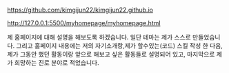 https://github.com/kimgijun22/kimgijun22.github.io

http://127.0.0.1:5500/myhomepage/myhomepage.html

제 홈페이지에 대해 설명을 해보도록 하겠습니다.
일단 테마는 제가 스스로 만들었습니다.
그리고 홈페이지 내용에는 저의 자기소개랑,제가 할수있는(코드) 스킬 작성 한 다음, 제가 그동안 했던 활동이랑 앞으로 해보고 싶은 활동들로 설명되어 있고,
마지막으로 제가 희망하는 진로 분야로 적었습니다.
